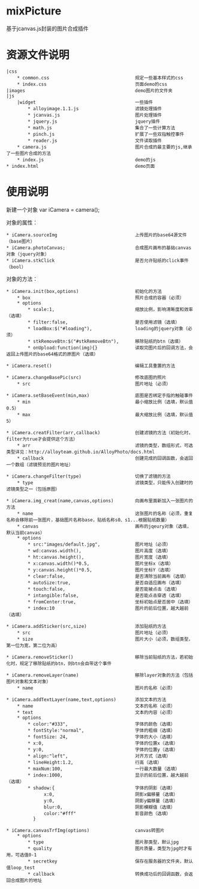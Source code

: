 # mixPicture
基于jcanvas.js封装的图片合成插件

# 资源文件说明
	|css
		* common.css								规定一些基本样式的css
		* index.css									页面demo的css
	|images											demo图片的文件夹
	|js
		|widget										一些插件
			* alloyimage.1.1.js 					滤镜处理插件
			* jcanvas.js 							图片处理插件
			* jquery.js 							jquery插件
			* math.js 								集合了一些计算方法
			* pinch.js 								扩展了一些双指触控事件
			* reader.js 							文件读取插件
		* camera.js 								图片合成的最主要的js,继承了一些图片合成的方法
		* index.js 									demo的js
	* index.html 									demo页面

# 使用说明

新建一个对象 var iCamera = camera();

对象的属性：
	
	* iCamera.sourceImg								上传图片的base64源文件（base图片）
    * iCamera.photoCanvas;							合成图片画布的基础canvas对象（jquery对象）
    * iCamera.stkClick								是否允许贴纸的click事件（bool）
							
对象的方法：

	* iCamera.init(box,options)						初始化的方法
		* box										照片合成的容器（必须）
		* options					
			* scale:1,								缩放比例，影响清晰度和效率（选填）
    		* filter:false,							是否使用滤镜（选填）
    		* loadBox:$("#loading"),				loading的jquery对象（必须）
    		* stkRemoveBtn:$("#stkRemoveBtn"),		移除贴纸的btn（选填）
    		* onUpload:function(img){} 				读取完图片后的回调方法，会返回上传图片的base64格式的原图片（选填）

    * iCamera.reset()  								编辑工具重置的方法

    * iCamera.changeBasePic(src) 					修改底图的照片
    	* src 										图片地址（必须）

    * iCamera.setBaseEvent(min,max) 				底图是否绑定手指的触碰事件
    	* min 										最小缩放比例（选填，默认值0.5）
    	* max										最大缩放比例（选填，默认值5）

    * iCamera.creatFilter(arr,callback)				创建滤镜的方法（初始化时，filter为true才会提供这个方法）
    	* arr										滤镜的类型，数组形式，可选类型详见：http://alloyteam.github.io/AlloyPhoto/docs.html
    	* callback									创建完成的回调函数，会返回一个数组（滤镜预览的图片地址）

    * iCamera.changeFilter(type)					切换了滤镜的方法
    	* type 										滤镜类型，只能传入创建时的滤镜类型之一（包括原图）

    * iCamera.img_creat(name,canvas,options)		向画布里面新加入一张图片的方法
    	* name 										这张图片的名称（必须，重复名称会移除前一张图片，基础图片名称base，贴纸名称s0、s1...根据贴纸数量）
    	* canvas 									画布的jqeury对象（选填，默认当前canvas）
    	* options
    		* src:"images/default.jpg",				图片地址（必须）
			* wd:canvas.width(),					图片高度（选填）
			* ht:canvas.height(),					图片宽度（选填）
			* x:canvas.width()*0.5,					图片坐标x（选填）
			* y:canvas.height()*0.5,				图片坐标Y（选填）
			* clear:false,							是否清除当前画布（选填）
			* autoSize:true,						是否自适应画布（选填）
			* touch:false,							是否能被点击（选填）
			* intangible:false,						是否能点击穿透（选填）
			* fromCenter:true,						坐标初始点是否居中（选填）
			* index:10								图片的前后位置，越大越前（选填）

	* iCamera.addSticker(src,size)					添加贴纸的方法
		* src  										图片地址（必须）
		* size 										图片大小（必须，数组类型，第一位为宽，第二位为高）

	* iCamera.removeSticker()						移除当前贴纸的方法，若初始化时，规定了移除贴纸的btn，则btn会自带这个事件

	* iCamera.removeLayer(name)						移除layer对象的方法（包括图片对象和文本对象）
		* name 										图片的名称（必须）

	* iCamera.addTextLayer(name,text,options)		添加文本的方法
		* name										文本的名称（必须）
		* text 										文本的内容（必须）
		* options 												
			* color:"#333",							字体的颜色（选填）
			* fontStyle:"normal",					字体的粗细（选填）
			* fontSize: 24,							字体的大小（选填）
			* x:0,									字体的位置x（选填）
			* y:0,									字体的位置y（选填）
			* align:"left",							对齐方式（选填）
			* lineHeight:1.2,						行高（选填）
			* maxNum:100,							一行最大数量（选填）
			* index:1000,							显示的前后位置，越大越前（选填）
			* shadow:{								字体的阴影（选填）
				  x:0,								阴影x偏移量（选填）
				  y:0,								阴影y偏移量（选填）
				  blur:0,							阴影模糊值（选填）
				  color:"#fff"						影音颜色（选填）
			  }

	* iCamera.canvasTrfImg(options)					canvas转图片
		* options
			* type 									图片那类型，默认jpg
			* quality								图片质量，类型为jpg时才有用，可选值0-1
			* secretkey								保存在服务器的文件夹，默认值loop_test
			* callback								转换成功后的回调函数，会返回合成图片的地址